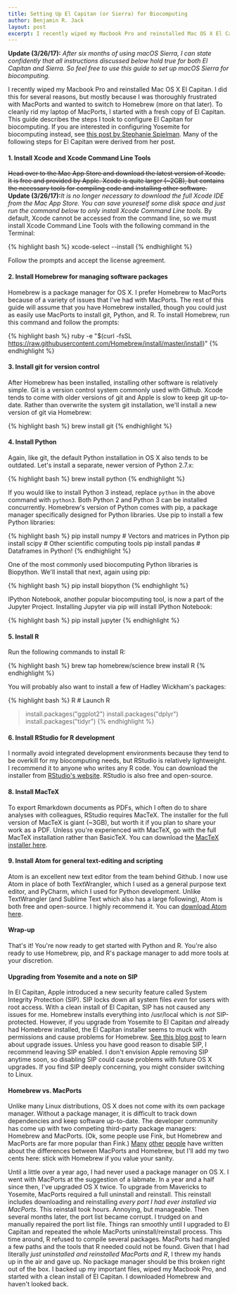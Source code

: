 ```yaml
---
title: Setting Up El Capitan (or Sierra) for Biocomputing
author: Benjamin R. Jack
layout: post
excerpt: I recently wiped my Macbook Pro and reinstalled Mac OS X El Capitan. I did this for several reasons, but mostly because I was thoroughly frustrated with MacPorts and wanted to switch to Homebrew (more on that later). To cleanly rid my laptop of MacPorts, I started with a fresh copy of El Capitan. This guide describes the steps I took to configure El Capitan for biocomputing.
---
```


**Update (3/26/17):** _After six months of using macOS Sierra, I can state confidently that all instructions discussed below hold true for both El Capitan and Sierra. So feel free to use this guide to set up macOS Sierra for biocomputing._

I recently wiped my Macbook Pro and reinstalled Mac OS X El Capitan. I did this for several reasons, but mostly because I was thoroughly frustrated with MacPorts and wanted to switch to Homebrew (more on that later). To cleanly rid my laptop of MacPorts, I started with a fresh copy of El Capitan. This guide describes the steps I took to configure El Capitan for biocomputing. If you are interested in configuring Yosemite for biocomputing instead, see [this post by Stephanie Spielman](http://sjspielman.org/configure_yosemite_biocomputing/). Many of the following steps for El Capitan were derived from her post.

#### 1.  Install Xcode and Xcode Command Line Tools

~~Head over to the Mac App Store and download the latest version of Xcode. It is free and provided by Apple. Xcode is quite larger (~2GB), but contains the necessary tools for compiling code and installing other software.~~ **Update (3/26/17):**_It is no longer necessary to download the full Xcode IDE from the Mac App Store. You can save youreself some disk space and just run the command below to only install Xcode Command Line tools._ By default, Xcode cannot be accessed from the command line, so we must install Xcode Command Line Tools with the following command in the Terminal:

{% highlight bash %}
xcode-select --install
{% endhighlight %}

Follow the prompts and accept the license agreement.

#### 2.  Install Homebrew for managing software packages

Homebrew is a package manager for OS X. I prefer Homebrew to MacPorts because of a variety of issues that I've had with MacPorts. The rest of this guide will assume that you have Homebrew installed, though you could just as easily use MacPorts to install git, Python, and R. To install Homebrew, run this command and follow the prompts:

{% highlight bash %}
ruby -e "$(curl -fsSL https://raw.githubusercontent.com/Homebrew/install/master/install)"
{% endhighlight %}

#### 3.  Install git for version control

After Homebrew has been installed, installing other software is relatively simple. Git is a version control system commonly used with Github. Xcode tends to come with older versions of git and Apple is slow to keep git up-to-date. Rather than overwrite the system git installation, we'll install a new version of git via Homebrew:

{% highlight bash %}
brew install git
{% endhighlight %}

#### 4.  Install Python

Again, like git, the default Python installation in OS X also tends to be outdated. Let's install a separate, newer version of Python 2.7.x:

{% highlight bash %}
brew install python
{% endhighlight %}

If you would like to install Python 3 instead, replace `python` in the above command with `python3`. Both Python 2 and Python 3 can be installed concurrently. Homebrew's version of Python comes with pip, a package manager specifically designed for Python libraries. Use pip to install a few Python libraries:

{% highlight bash %}
pip install numpy # Vectors and matrices in Python
pip install scipy # Other scientific computing tools
pip install pandas # Dataframes in Python!
{% endhighlight %}

One of the most commonly used biocomputing Python libraries is Biopython. We'll install that next, again using pip:

{% highlight bash %}
pip install biopython
{% endhighlight %}

IPython Notebook, another popular biocomputing tool, is now a part of the Jupyter Project. Installing Jupyter via pip will install IPython Notebook:

{% highlight bash %}
pip install jupyter
{% endhighlight %}

#### 5.  Install R

Run the following commands to install R:

{% highlight bash %}
brew tap homebrew/science
brew install R
{% endhighlight %}

You will probably also want to install a few of Hadley Wickham's packages:

{% highlight bash %}
R # Launch R
> install.packages("ggplot2")
> install.packages("dplyr")
> install.packages("tidyr")
{% endhighlight %}

#### 6.  Install RStudio for R development

I normally avoid integrated development environments because they tend to be overkill for my biocomputing needs, but RStudio is relatively lightweight. I recommend it to anyone who writes any R code. You can download the installer from [RStudio's website](https://www.rstudio.com/products/RStudio/#Desktop). RStudio is also free and open-source.

#### 8. Install MacTeX

To export Rmarkdown documents as PDFs, which I often do to share analyses with colleagues, RStudio requires MacTeX. The installer for the full version of MacTeX is giant (~3GB), but worth it if you plan to share your work as a PDF. Unless you're experienced with MacTeX, go with the full MacTeX installation rather than BasicTeX. You can download the [MacTeX installer here](https://tug.org/mactex/).

#### 9.  Install Atom for general text-editing and scripting

Atom is an excellent new text editor from the team behind Github. I now use Atom in place of both TextWrangler, which I used as a general purpose text editor, and PyCharm, which I used for Python development. Unlike TextWrangler (and Sublime Text which also has a large following), Atom is both free and open-source. I highly recommend it. You can [download Atom here](https://atom.io).

#### Wrap-up

That's it! You're now ready to get started with Python and R. You're also ready to use Homebrew, pip, and R's package manager to add more tools at your discretion.

#### Upgrading from Yosemite and a note on SIP

In El Capitan, Apple introduced a new security feature called System Integrity Protection (SIP). SIP locks down all system files _even_ for users with root access. With a clean install of El Capitan, SIP has not caused any issues for me. Homebrew installs everything into /usr/local which is _not_ SIP-protected. However, if you upgrade from Yosemite to El Capitan _and_ already had Homebrew installed, the El Capitan installer seems to muck with permissions and cause problems for Homebrew. [See this blog post](https://ohthehugemanatee.org/blog/2015/10/01/how-i-got-el-capitain-working-with-my-developer-tools/) to learn about upgrade issues. Unless you have good reason to disable SIP, I recommend leaving SIP enabled. I don't envision Apple removing SIP anytime soon, so disabling SIP could cause problems with future OS X upgrades. If you find SIP deeply concerning, you might consider switching to Linux.

#### Homebrew vs. MacPorts

Unlike many Linux distributions, OS X does not come with its own package manager. Without a package manager, it is difficult to track down dependencies and keep software up-to-date. The developer community has come up with two competing third-party package managers: Homebrew and MacPorts. (Ok, some people use Fink, but Homebrew and MacPorts are far more popular than Fink.) [Many](http://deephill.com/macports-vs-homebrew/) [other](http://apple.stackexchange.com/questions/32724/what-are-pros-and-cons-for-macports-fink-and-homebrew) [people](https://www.quora.com/Should-I-use-Fink-MacPorts-Homebrew-or-something-else-for-MacOS-package-management) have written about the differences between MacPorts and Homebrew, but I'll add my two cents here: stick with Homebrew if you value your sanity.

Until a little over a year ago, I had never used a package manager on OS X. I went with MacPorts at the suggestion of a labmate. In a year and a half since then, I've upgraded OS X twice. To upgrade from Mavericks to Yosemite, MacPorts required a full uninstall and reinstall. This reinstall includes downloading and reinstalling _every port I had ever installed via MacPorts_. This reinstall took hours. Annoying, but manageable. Then several months later, the port list became corrupt. I trudged on and manually repaired the port list file. Things ran smoothly until I upgraded to El Capitan and repeated the whole MacPorts uninstall/reinstall process. This time around, R refused to compile several packages. MacPorts had mangled a few paths and the tools that R needed could not be found. Given that I had literally _just uninstalled and reinstalled MacPorts and R_, I threw my hands up in the air and gave up. No package manager should be this broken right out of the box. I backed up my important files, wiped my Macbook Pro, and started with a clean install of El Capitan. I downloaded Homebrew and haven't looked back.
